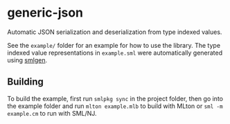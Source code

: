 generic-json
============

Automatic JSON serialization and deserialization from type indexed values.

See the `example/` folder for an example for how to use the library. The type indexed value
representations in `example.sml` were automatically generated using [smlgen](https://github.com/DarinM223/smlgen).

Building
--------

To build the example, first run `smlpkg sync` in the project folder, then go into the example folder and run `mlton example.mlb` to build with MLton or `sml -m example.cm` to run with SML/NJ.